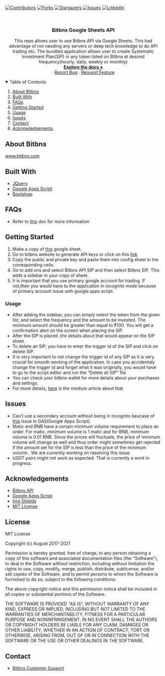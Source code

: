 <!-- PROJECT SHIELDS -->
<!--
*** I'm using markdown "reference style" links for readability.
*** Reference links are enclosed in brackets [ ] instead of parentheses ( ).
*** See the bottom of this document for the declaration of the reference variables
*** for contributors-url, forks-url, etc. This is an optional, concise syntax you may use.
*** https://www.markdownguide.org/basic-syntax/#reference-style-links
-->

[![Contributors][contributors-shield]][contributors-url]
[![Forks][forks-shield]][forks-url]
[![Stargazers][stars-shield]][stars-url]
[![Issues][issues-shield]][issues-url]
[![LinkedIn][linkedin-shield]][linkedin-url]

<!-- PROJECT LOGO -->
<br />

<p align="center">


  <h3 align="center">Bitbns Google Sheets API</h3>

  <p align="center">
    This repo allows user to use Bitbns API via Google Sheets. This had advantage of not needing any servers or deep tech knowledge to do API trading etc. The bundled application allows user to create Systematic Investment Plan(SIP) in any token listed on Bitbns at desired frequency(hourly, daily, weekly or monthly)
    <br />
    <a href="https://github.com/bitbns-official/bitbns-google-sheets-api"><strong>Explore the docs »</strong></a>
    <br />
    ·
    <a href="https://github.com/bitbns-official/bitbns-google-sheets-api/issues">Report Bug</a>
    ·
    <a href="https://github.com/bitbns-official/bitbns-google-sheets-api/issues">Request Feature</a>
  </p>
</p>
<!-- TABLE OF CONTENTS -->
<details open="open">
  <summary>Table of Contents</summary>
  <ol>
    <li>
      <a href="#about-bitbns">About Bitbns</a>
      <ul>
      </ul>
    </li>
    <li>
      <a href="#built-with">Built With</a>
    </li>
    <li>
      <a href="#FAQs">FAQs</a>
    </li>
    <li>
      <a href="#getting-started">Getting Started</a>
    </li>
    <li><a href="#usage">Usage</a></li>
<!--     <li><a href="#contributing">Contributing</a></li> -->
    <li><a href="#issues">Issues</a></li>
    <li><a href="#contact">Contact</a></li>
    <li><a href="#acknowledgements">Acknowledgements</a></li>
  </ol>
</details>

## About Bitbns

www.bitbns.com

## Built With

- [JQuery](https://jquery.com)
- [Google Apps Script](https://developers.google.com/apps-script)
- [Bootstrap](https://getbootstrap.com/docs/5.0/getting-started/introduction/)

## FAQs
- Refer to [this]() doc for more information

## Getting Started

1. Make a copy of [this](https://docs.google.com/spreadsheets/d/12krDdNE7VfXxrGJnoIKJ3euzZF-7E_1CercWDF1unO4/edit?usp=sharing) google sheet.
2. Go to bitbns website to generate API keys or click on this [link](https://bitbns.com/trade/#/api-trading/)
3. Copy the public and private key and paste them into config sheet in the corresponding cells.
4. Go to add ons and select Bitbns API SIP and then select Bitbns SIP. This adds a sidebar in your copy of sheet.
5. It is important that you use primary google account for trading. If not,then you would have to the application in incognito mode because of primary account issue with google apps script.


### Usage

- After adding the sidebar, you can simply select the token from the given list, and select the frequency and the amount to be invested. The minimum amount should be greater than equal to ₹100. You will get a confirmation alert on the screen when placing the SIP.
- After the SIP is placed ,the details about that would appear on the SIP sheet.
- To delete an SIP, you have to enter the trigger id of the SIP and click on delete SIP. 
- It is very important to not change the trigger id of any SIP as it is very crucial for smooth working of the application. In case you accidentaly change the trigger id and forget what it was originally, you would have to go to the script editor and run the "Delete all SIP" file.
- You can check your bitbns wallet for more details about your purchases and sellings. 
- For more details, [here](https://medium.com/bitbns/introducing-sip-in-any-token-via-google-sheets-api-bitbns-7f32e9cc169d) is the medium article about that.


## Issues

- Can't use a secondary account without being in incognito beucase of [this](https://issuetracker.google.com/issues/69270374) issue in GAS(Google Apps Script).
- Matic and BNB have a certain minimum volume requirement to place an order. For matic, minimum volume is 1 matic and for BNB, minimum volume is 0.01 BNB. Since the prices will fluctuate, the price of minimum volume will change as well and thus order might sometimes get rejected if the amount set for the SIP is less than the price of the minimum volume . We are currently working on resolving this issue.
- USDT pairs might not work as expected. That is currently a work in progress.

## Acknowledgements

- [Bitbns API](https://github.com/bitbns-official/node-bitbns-api)
- [Google Apps Script](https://developers.google.com/apps-script)
- [Img Shields](https://shields.io)
- [MIT License](https://spdx.org/licenses/MIT.html)


## License

MIT License

Copyright (c) August 2017-2021

Permission is hereby granted, free of charge, to any person obtaining a copy
of this software and associated documentation files (the "Software"), to deal
in the Software without restriction, including without limitation the rights
to use, copy, modify, merge, publish, distribute, sublicense, and/or sell
copies of the Software, and to permit persons to whom the Software is
furnished to do so, subject to the following conditions:

The above copyright notice and this permission notice shall be included in all
copies or substantial portions of the Software.

THE SOFTWARE IS PROVIDED "AS IS", WITHOUT WARRANTY OF ANY KIND, EXPRESS OR
IMPLIED, INCLUDING BUT NOT LIMITED TO THE WARRANTIES OF MERCHANTABILITY,
FITNESS FOR A PARTICULAR PURPOSE AND NONINFRINGEMENT. IN NO EVENT SHALL THE
AUTHORS OR COPYRIGHT HOLDERS BE LIABLE FOR ANY CLAIM, DAMAGES OR OTHER
LIABILITY, WHETHER IN AN ACTION OF CONTRACT, TORT OR OTHERWISE, ARISING FROM,
OUT OF OR IN CONNECTION WITH THE SOFTWARE OR THE USE OR OTHER DEALINGS IN THE
SOFTWARE.

<!-- CONTACT -->

## Contact

- [Bitbns Customer Support](https://bitbns.com/contact-us/) 


<!-- MARKDOWN LINKS & IMAGES -->
<!-- https://www.markdownguide.org/basic-syntax/#reference-style-links -->

[contributors-shield]: https://img.shields.io/github/contributors/bitbns-official/bitbns-google-sheets-api.svg?style=for-the-badge
[contributors-url]: https://github.com/bitbns-official/bitbns-google-sheets-api/graphs/contributors
[forks-shield]: https://img.shields.io/github/forks/bitbns-official/bitbns-google-sheets-api.svg?style=for-the-badge
[forks-url]: https://github.com/bitbns-official/bitbns-google-sheets-api/network/members
[stars-shield]: https://img.shields.io/github/stars/bitbns-official/bitbns-google-sheets-api.svg?style=for-the-badge
[stars-url]: https://github.com/bitbns-official/bitbns-google-sheets-api/stargazers
[issues-shield]: https://img.shields.io/github/issues/bitbns-official/bitbns-google-sheets-api.svg?style=for-the-badge
[issues-url]: https://github.com/bitbns-official/bitbns-google-sheets-api/issues
[license-shield]: https://img.shields.io/github/license/bitbns-official/bitbns-google-sheets-api.svg?style=for-the-badge
[license-url]: https://github.com/bitbns-official/bitbns-google-sheets-api/blob/master/LICENSE.txt
[linkedin-shield]: https://img.shields.io/badge/-LinkedIn-black.svg?style=for-the-badge&logo=linkedin&colorB=555
[linkedin-url]: https://www.linkedin.com/company/bitbnsinc/

